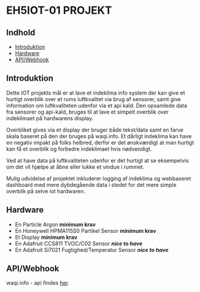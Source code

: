 # EH5IOT-01 PROJEKT
## Indhold
* [Introduktion](#Introduktion)
* [Hardware](#Hardware)
* [API/Webhook](#API/Webhook)

## Introduktion
Dette IOT projekts mål er at lave et indeklima info system der kan give et hurtigt overblik over et rums luftkvalitet via brug af sensorer, samt give information om luftkvaliteten udenfor via et api kald. Den opsamlede data fra sensorer og api-kald, bruges til at lave et simpelt overblik over indeklimaet på hardwarens display.

Overbliket gives via et display der bruger både tekst/data samt en farve skala baseret på den der bruges på waqi.info. 
Et dårligt indeklima kan have en negativ impakt på folks helbred, derfor er det ønskværdigt at man hurtigt kan få et overblik og forbedre indeklimaet hvis nødvendigt. 

Ved at have data på luftkvaliteten udenfor er det hurtigt at se eksempelvis om det vil hjælpe at åbne eller lukke et vindue i rummet.

Mulig udvidelse af projektet inkluderer logging af indeklima og webbaseret dashboard med mere dybdegående data i stedet for det mere simple overblik på selve iot hardwaren.

## Hardware
* En Particle Argon **minimum krav**
* En Honeywell HPMA115S0 Partikel Sensor **minimum krav**
* Et Display **minimum krav**
* En Adafruit CCS811 TVOC/C02 Sensor ***nice to have***
* En Adafruit Si7021 Fugtighed/Temperatur Sensor ***nice to have***

## API/Webhook
waqi.info - api findes [her](https://aqicn.org/api/).